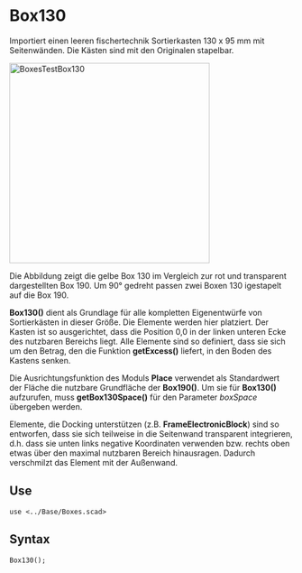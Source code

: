# Box130

Importiert einen leeren fischertechnik Sortierkasten 130 x 95 mm mit Seitenwänden. Die Kästen sind mit den Originalen stapelbar.

<img width="355" alt="BoxesTestBox130" src="https://user-images.githubusercontent.com/48654609/168443338-a1e83e02-df2d-4f15-ab8d-e7020f8ea1e8.png">

Die Abbildung zeigt die gelbe Box 130 im Vergleich zur rot und transparent dargestellten Box 190. Um 90° gedreht passen zwei Boxen 130 igestapelt auf die Box 190.

__Box130()__ dient als Grundlage für alle kompletten Eigenentwürfe von Sortierkästen in dieser Größe. Die Elemente werden hier platziert. Der Kasten ist so ausgerichtet, dass die Position 0,0 in der linken unteren Ecke des nutzbaren Bereichs liegt. Alle Elemente sind so definiert, dass sie sich um den Betrag, den die Funktion __getExcess()__ liefert, in den Boden des Kastens senken.

Die Ausrichtungsfunktion des Moduls __Place__ verwendet als Standardwert der Fläche die nutzbare Grundfläche der __Box190()__. Um sie für __Box130()__ aufzurufen, muss __getBox130Space()__ für den Parameter *boxSpace* übergeben werden.

Elemente, die Docking unterstützen (z.B. __FrameElectronicBlock__) sind so entworfen, dass sie sich teilweise in die Seitenwand transparent integrieren, d.h. dass sie unten links negative Koordinaten verwenden bzw. rechts oben etwas über den maximal nutzbaren Bereich hinausragen. Dadurch verschmilzt das Element mit der Außenwand.

## Use
<pre><code>use &lt;../Base/Boxes.scad&gt;</pre></code>

## Syntax
<pre><code>Box130();
</pre></code>
